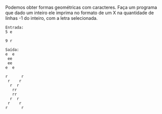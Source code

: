 Podemos obter formas geométricas com caracteres. Faça um programa que dado um inteiro ele imprima no formato de um X na quantidade de linhas -1 do inteiro, com a letra selecionada.

```
Entrada:
5 e

9 r
```

```
Saída:
e  e 
 ee
 ee
e  e

r      r 
 r    r
  r  r
   rr
   rr
  r  r
 r    r
r      r
```
